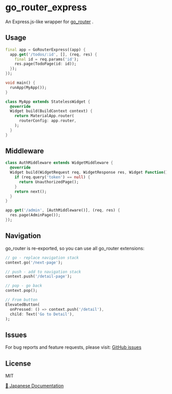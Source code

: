 # go_router_express

An Express.js-like wrapper for [go_router](https://pub.dev/packages/go_router) .

## Usage

```dart
final app = GoRouterExpress((app) {
  app.get('/todos/:id', [], (req, res) {
    final id = req.params('id');
    res.page(TodoPage(id: id));
  });
});

void main() {
  runApp(MyApp());
}

class MyApp extends StatelessWidget {
  @override
  Widget build(BuildContext context) {
    return MaterialApp.router(
      routerConfig: app.router,
    );
  }
}
```

## Middleware

```dart
class AuthMiddleware extends WidgetMiddleware {
  @override
  Widget build(WidgetRequest req, WidgetResponse res, Widget Function() next) {
    if (req.query('token') == null) {
      return UnauthorizedPage();
    }
    return next();
  }
}

app.get('/admin', [AuthMiddleware()], (req, res) {
  res.page(AdminPage());
});
```

## Navigation

go_router is re-exported, so you can use all go_router extensions:

```dart
// go - replace navigation stack
context.go('/next-page');

// push - add to navigation stack
context.push('/detail-page');

// pop - go back
context.pop();

// From button
ElevatedButton(
  onPressed: () => context.push('/detail'),
  child: Text('Go to Detail'),
);
```

## Issues

For bug reports and feature requests, please visit:
[GitHub issues](https://github.com/rbdog/flutter_note_packages/issues)


## License

MIT

[📖 Japanese Documentation](https://github.com/rbdog/flutter_note_packages/blob/main/go_router_express/doc/ja/README.md)
